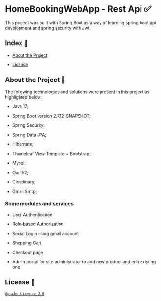# HomeBookingWebApp - Rest Api :white_check_mark:
This project was built with Spring Boot as a way of learning spring boot api development and spring security with Jwt.
## Index :pushpin:
- [About the Project](https://github.com/Azo-hub/homeBookingWebApp#about-the-project-link)
* [License](https://github.com/Azo-hub/homeBookingWebApp#license-memo)
## About the Project :link:
The following technologies and solutions were present in this project as highlighted below:
- Java 17;
* Spring Boot version 2.7.12-SNAPSHOT; 
+ Spring Security;
- Spring Data JPA;
* Hibernate;
+ Thymeleaf View Template + Bootstrap;
- Mysql;
* Oauth2;
+ Cloudinary;
- Gmail Smtp;
### Some modules and services
- User Authentication
+ Role-based Authorization
* Social Login using gmail account
+ Shopping Cart
- Checkout page
* Admin portal for site administrator to add new product and edit existing one
## License :memo:
[`Apache License 2.0`](https://github.com/Azo-hub/AzoStore-Public/blob/master/LICENSE)




